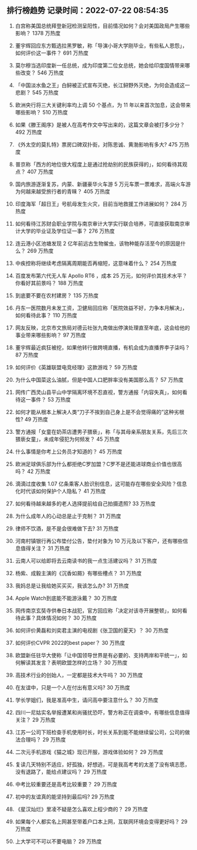 
## 排行榜趋势 记录时间：2022-07-22 08:54:35
  
  1. 白宫称美国总统拜登新冠检测呈阳性，目前情况如何？会对美国政局产生哪些影响？ 1378 万热度
    
  2. 董宇辉回应东方甄选拉黑罗敏，称「导演小哥大学刚毕业，有些私人恩怨」，如何评价这一事件？ 691 万热度
    
  3. 莫尔穆当选印度新一任总统，成为印度第二位女总统，她会给印度国情带来哪些改变？ 546 万热度
    
  4. 「中国淡水鱼之王」白鲟被正式宣布灭绝，长江鲟野外灭绝，为何会造成这一悲剧？ 545 万热度
    
  5. 欧洲央行将三大关键利率均上调 50 个基点，为 11 年以来首次加息，这会带来哪些影响？ 510 万热度
    
  6. 如果《滕王阁序》是被人在高考作文中写出来的，这篇文章会被打多少分？ 492 万热度
    
  7. 《外太空的莫扎特》票房口碑双扑街，对陈思诚、黄渤影响有多大? 475 万热度
    
  8. 普京称「西方的地位很大程度上是通过抢劫别的民族获得的」，如何看待其观点？ 407 万热度
    
  9. 国内旅游逐渐复苏，内蒙、新疆豪华火车游 5 万元车票一票难求，高端火车游为何越来越受旅行者的青睐？ 405 万热度
    
  10. 印度海军「超日王」号航母发生火灾，目前当地救援工作进展如何？ 284 万热度
    
  11. 如何看待江苏财会职业学院与南京审计大学实行联合培养，可直接获取南京审计大学的毕业证及学位证一事？ 276 万热度
    
  12. 连云港小区池塘发现 2 亿年前远古生物鲎虫，该物种能存活至今的原因是什么？ 269 万热度
    
  13. 中疾控称将继续考虑隔离周期能否再缩短，这意味着什么？ 254 万热度
    
  14. 百度发布第六代无人车 Apollo RT6 ，成本 25 万元，如何评价其技术水平？你看好其前景吗？ 188 万热度
    
  15. 到底要不要在农村建房？ 135 万热度
    
  16. 丹东一医院数月未发工资，卫健局回应称「医院效益不好，力争本月解决」，如何看待此事？ 110 万热度
    
  17. 网友反映，北京市文旅局对德云社张九南做出停演处理直至年底，这会给他的事业带来哪些影响？ 97 万热度
    
  18. 董宇辉最近疯狂被挖，如果他转行做跨境直播，有机会成为直播界李子柒吗？ 87 万热度
    
  19. 如何评价《英雄联盟电竞经理》这款游戏？ 59 万热度
    
  20. 为什么中国菜这么油腻，但是中国人口肥胖率没有美国那么高？ 57 万热度
    
  21. 网传广西灵山县平山中学隔离环境不忍直视，警方通报「内容失真」，如何看待这一事件？ 53 万热度
    
  22. 如何才能从根本上解决人类“刀子不挨到自己身上是不会觉得痛的”这种劣根性? 49 万热度
    
  23. 警方通报「女童在奶茶店遭男子猥亵」，称「与其母亲系朋友关系，先后三次猥亵女童」，未成年侵犯为何频发？ 45 万热度
    
  24. 什么事情是你考上公务员才知道的？ 45 万热度
    
  25. 欧洲足球俱乐部为什么都拒绝C罗加盟？C罗不是还能进球商业价值也很高吗？ 42 万热度
    
  26. 滴滴过度收集 1.07 亿条乘客人脸识别信息，这可能存在哪些安全风险？信息化时代该如何保护个人隐私？ 41 万热度
    
  27. 如何看待越来越多的老人选择提前给自己拍摄遗照? 33 万热度
    
  28. 为什么成年人的心动总是止于克制？ 31 万热度
    
  29. 律师不饮酒，是不是会很难做下去? 31 万热度
    
  30. 河南村镇银行再公布垫付公告，垫付对象为 10 万元及以下客户，还有哪些信息值得关注？ 31 万热度
    
  31. 云南人可以给即将去云南读书的我一点生活建议吗？ 31 万热度
    
  32. 杨紫、成毅主演的《沉香如屑》有哪些槽点？ 31 万热度
    
  33. 我妈总是让我给她买买买，我该怎么办? 31 万热度
    
  34. Apple Watch到底能不能游泳戴？ 30 万热度
    
  35. 网传南京玄奘寺供奉日本战犯，官方回应称「决定对该寺开展整顿」，如何看待此事？具体情况如何？ 30 万热度
    
  36. 如何评价黄磊和刘奕君主演的电视剧《张卫国的夏天》？ 30 万热度
    
  37. 如何评价CVPR 2022的best paper？ 30 万热度
    
  38. 欧盟新任驻华大使称「让中国领导世界是有必要的、支持两岸和平统一」，如何解读其发言？表明欧盟怎样的立场？ 30 万热度
    
  39. 高技术行业的创始人，一定都是技术大牛吗？ 30 万热度
    
  40. 在友谊中，只是一个人在付出有意义吗? 30 万热度
    
  41. 学长学姐们，我是准高中生，请问高中要注意什么？ 30 万热度
    
  42. 四川一尼姑实名举报遭某和尚骚扰恐吓，警方称正在调查中，有哪些信息值得关注？ 29 万热度
    
  43. 江苏一公司下班检查手机使用时长，时长关系到能不能继续留公司，公司的做法合理吗？ 29 万热度
    
  44. 二次元手机游戏《猫之城》现已开服，游戏体验如何？ 29 万热度
    
  45. 复读几天特别不适应，好孤独，好想逃，可是我高考考的太差了没有填志愿，没有退路了，能给点建议吗？ 29 万热度
    
  46. 中考比较重要还是高考比较重要？ 29 万热度
    
  47. 初中的友谊真的能坚持到最后吗? 29 万热度
    
  48. 《星汉灿烂》里凌不疑是怎么喜欢上程少商的？ 29 万热度
    
  49. 如果每个人都实名上网甚至带着户口本上网，互联网环境会变得更好吗？ 29 万热度
    
  50. 上大学可不可以不要电脑？ 29 万热度
    